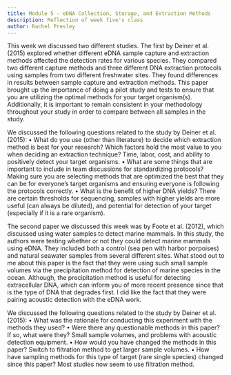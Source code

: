 ```yaml
---
title: Module 5 - eDNA Collection, Storage, and Extraction Methods
description: Reflection of week five's class
author: Rachel Presley
---
```


This week we discussed two different studies. The first by Deiner et al. (2015) explored whether different eDNA sample capture and extraction methods affected the detection rates for various species. They compared two different capture methods and three different DNA extraction protocols using samples from two different freshwater sites. They found differences in results between sample capture and extraction methods. This paper brought up the importance of doing a pilot study and tests to ensure that you are utilizing the optimal methods for your target organism(s). Additionally, it is important to remain consistent in your methodology throughout your study in order to compare between all samples in the study. 

We discussed the following questions related to the study by Deiner et al. (2015): 
•	What do you use (other than literature) to decide which extraction method is best for your research? Which factors hold the most value to you when deciding an extraction technique? Time, labor, cost, and ability to positively detect your target organisms. 
•	What are some things that are important to include in team discussions for standardizing protocols? Making sure you are selecting methods that are optimized the best that they can be for everyone’s target organisms and ensuring everyone is following the protocols correctly.
•	What is the benefit of higher DNA yields? There are certain thresholds for sequencing, samples with higher yields are more useful (can always be diluted), and potential for detection of your target (especially if it is a rare organism).  

The second paper we discussed this week was by Foote et al. (2012), which discussed using water samples to detect marine mammals. In this study, the authors were testing whether or not they could detect marine mammals using eDNA. They included both a control (sea pen with harbor porpoises) and natural seawater samples from several different sites. What stood out to me about this paper is the fact that they were using such small sample volumes via the precipitation method for detection of marine species in the ocean. Although, the precipitation method is useful for detecting extracellular DNA, which can inform you of more recent presence since that is the type of DNA that degrades first. I did like the fact that they were pairing acoustic detection with the eDNA work. 

We discussed the following questions related to the study by Deiner et al. (2015): 
•	What was the rationale for conducting this experiment with the methods they used? 
•	Were there any questionable methods in this paper? If so, what were they? Small sample volumes, and problems with acoustic detection equipment.
•	How would you have changed the methods in this paper? Switch to filtration method to get larger sample volumes. 
•	How have sampling methods for this type of target (rare single species) changed since this paper? Most studies now seem to use filtration method.
